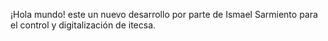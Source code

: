 ¡Hola mundo!
este un nuevo desarrollo por parte de Ismael Sarmiento para el control y digitalización de itecsa.

